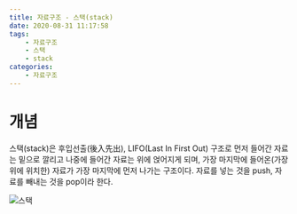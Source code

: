 ```yaml
---
title: 자료구조 - 스택(stack)
date: 2020-08-31 11:17:58
tags:
    - 자료구조
    - 스택
    - stack
categories:
    - 자료구조
---
```

# 개념
스택(stack)은 후입선출(後入先出), LIFO(Last In First Out) 구조로 먼저 들어간 자료는 밑으로 깔리고 나중에 들어간 자료는 위에 얹어지게 되며,
가장 마지막에 들어온(가장 위에 위치한) 자료가 가장 마지막에 먼저 나가는 구조이다.
자료를 넣는 것을 push, 자료를 빼내는 것을 pop이라 한다.

![스택](https://upload.wikimedia.org/wikipedia/commons/thumb/2/29/Data_stack.svg/450px-Data_stack.svg.png)
